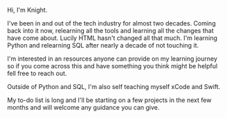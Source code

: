 Hi, I'm Knight.

I've been in and out of the tech industry for almost two decades. Coming back into it now, relearning all the tools and learning all the changes that have come about.
Lucily HTML hasn't changed all that much. I'm learning Python and relearning SQL after nearly a decade of not touching it.

I'm interested in an resources anyone can provide on my learning journey so if you come across this and have something you think might be helpful fell free to reach out.

Outside of Python and SQL, I'm also self teaching myself xCode and Swift.

My to-do list is long and I'll be starting on a few projects in the next few months and will welcome any guidance you can give.
<!---
knight-of-dis/knight-of-dis is a ✨ special ✨ repository because its `README.md` (this file) appears on your GitHub profile.
You can click the Preview link to take a look at your changes.
--->

